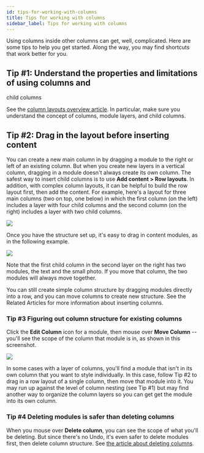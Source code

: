 ```yaml
---
id: tips-for-working-with-columns
title: Tips for working with columns
sidebar_label: Tips for working with columns
---
```


Using columns inside other columns can get, well, complicated. Here are some
tips to help you get started. Along the way, you may find shortcuts that work
better for you.

## Tip #1: Understand the properties and limitations of using columns and
child columns

See the [column layouts overview article](/beaver-builder/layouts/columns/column-layouts-overview.md). In
particular, make sure you understand the concept of columns, module layers,
and child columns.

## Tip #2: Drag in the layout before inserting content

You can create a new main column in by dragging a module to the right or left
of an existing column. But when you create new layers in a vertical column,
dragging in a module doesn't always create its own column. The safest way to
insert child columns is to use **Add content > Row layouts**. In addition,
with complex column layouts, it can be helpful to build the row layout first,
then add the content. For example, here's a layout for three main columns (two
on top, one below) in which the first column (on the left) includes a layer
with four child columns and the second column (on the right) includes a layer
with two child columns.

![](/img/row-columns-tips-with-columns-1.png)

Once you have the structure set up, it's easy to drag in content modules, as
in the following example.

![](/img/row-columns-tips-with-columns-2.png)

Note that the first child column in the second layer on the right has two
modules, the text and the small photo. If you move that column, the two
modules will always move together.

You can still create simple column structure by dragging modules directly into
a row, and you can move columns to create new structure. See the Related
Articles for more information about inserting columns.

### Tip #3 Figuring out column structure for existing columns

Click the **Edit  Column** icon for a module, then mouse over **Move Column**
\--you'll see the scope of the column that module is in, as shown in this
screenshot.

![](/img/row-columns-tips-with-columns-3.png)

In some cases with a layer of columns, you'll find a module that isn't in its
own column that you want to style individually. In this case, follow Tip #2 to
drag in a row layout of a single column, then move that module into it. You
may run up against the level of column nesting (see Tip #1) but may find
another way to organize the column layers so you can get get the module into
its own column.

### Tip #4 Deleting modules is safer than deleting columns

When you mouse over **Delete column**, you can see the scope of what you'll
be deleting. But since there's no Undo, it's even safer to delete modules
first, then delete column structure. See [the article about deleting columns](/beaver-builder/getting-started/bb-editor-basics/delete-a-module-or-column.md).
